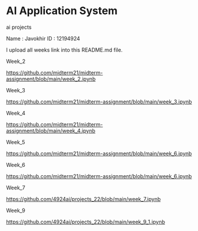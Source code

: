# AI Application System
ai projects

Name : Javokhir
ID : 12194924


I upload all weeks link into this README.md file.

Week_2

https://github.com/midterm21/midterm-assignment/blob/main/week_2.ipynb

Week_3

https://github.com/midterm21/midterm-assignment/blob/main/week_3.ipynb

Week_4

https://github.com/midterm21/midterm-assignment/blob/main/week_4.ipynb

Week_5

https://github.com/midterm21/midterm-assignment/blob/main/week_6.ipynb

Week_6

https://github.com/midterm21/midterm-assignment/blob/main/week_6.ipynb

Week_7

https://github.com/4924ai/projects_22/blob/main/week_7.ipynb

Week_9

https://github.com/4924ai/projects_22/blob/main/week_9_1.ipynb






